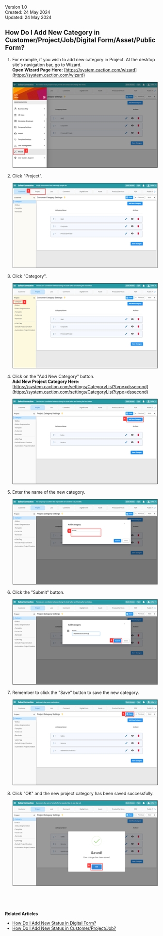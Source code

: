 Version 1.0<br>
Created: 24 May 2024<br>
Updated: 24 May 2024<br>
## How Do I Add New Category in Customer/Project/Job/Digital Form/Asset/Public Form?
    
  1. For example, if you wish to add new category in Project. At the desktop site's navigation bar, go to Wizard.<br>
     **Open Wizard Page Here:** [https://system.caction.com/wizard](https://system.caction.com/wizard)<br>
     
     <p align="center">
       <img src="img/Wizard_Sidebar.png" alt="Wizard Sidebar">
     </p>

  2. Click "Project".<br>

     <p align="center">
       <img src="img/Project_In_Wizard.png" alt="Project in Wizard">
     </p>
     
  3. Click "Category".<br>

     <p align="center">
       <img src="img/Project_Category_In_Wizard.png" alt="Project Category in Wizard">
     </p>
  
  4. Click on the "Add New Category" button.<br>
     **Add New Project Category Here:** [https://system.caction.com/settings/CategoryList?type=dssecond](https://system.caction.com/settings/CategoryList?type=dssecond)<br>

     <p align="center">
       <img src="img/Add_New_Project_Category_Button.png" alt="Add New Project Category Button">
     </p>

  5. Enter the name of the new category.<br>

     <p align="center">
       <img src="img/New_Project_Category_Name.png" alt="New Project Category Name">
     </p>

  6. Click the "Submit" button.<br>

     <p align="center">
       <img src="img/New_Project_Category_Submit_Button.png" alt="New Project Category Submit Button">
     </p>

  7. Remember to click the "Save" button to save the new category.<br>

     <p align="center">
       <img src="img/New_Project_Category_Save_Button.png" alt="New Project Category SaveS Button">
     </p>

  8. Click "OK" and the new project category has been saved successfully.<br>

     <p align="center">
       <img src="img/New_Project_Category_Save.png" alt="New Project Category Save">
     </p>
<br><br><br>

**Related Articles**
- [How Do I Add New Status in Digital Form?](Add_New_Status_in_Digital_Form.md)
- [How Do I Add New Status in Customer/Project/Job?](Add_New_Status_in_Customer_Project_Job.md)

<!-- [Link Text](https://support.caction.com/Add_New_Category_in_Customer_Project_Job.html) -->
